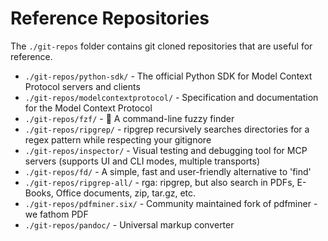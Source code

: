 # Reference Repositories

The `./git-repos` folder contains git cloned repositories that are useful for reference.

- `./git-repos/python-sdk/` - The official Python SDK for Model Context Protocol servers and clients
- `./git-repos/modelcontextprotocol/` - Specification and documentation for the Model Context Protocol
- `./git-repos/fzf/` - 🌸 A command-line fuzzy finder
- `./git-repos/ripgrep/` - ripgrep recursively searches directories for a regex pattern while respecting your gitignore
- `./git-repos/inspector/` - Visual testing and debugging tool for MCP servers (supports UI and CLI modes, multiple transports)
- `./git-repos/fd/` - A simple, fast and user-friendly alternative to 'find'
- `./git-repos/ripgrep-all/` - rga: ripgrep, but also search in PDFs, E-Books, Office documents, zip, tar.gz, etc.
- `./git-repos/pdfminer.six/` - Community maintained fork of pdfminer - we fathom PDF
- `./git-repos/pandoc/` - Universal markup converter
